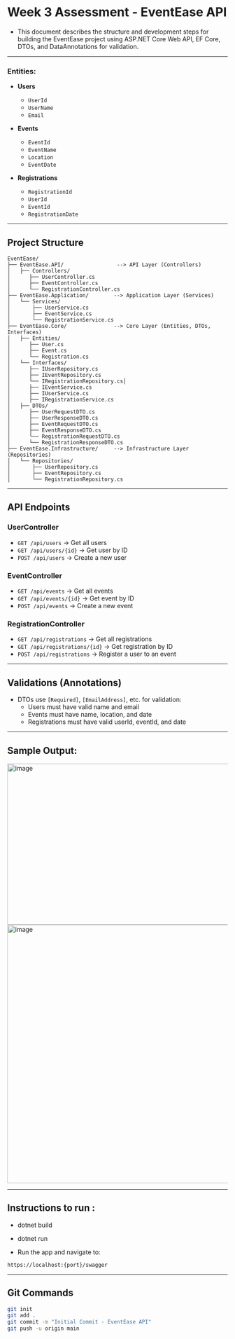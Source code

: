 
# Week 3 Assessment - EventEase API

- This document describes the structure and development steps for building the EventEase project using ASP.NET Core Web API, EF Core, DTOs, and DataAnnotations for validation.
---

### Entities:

- **Users**
  - `UserId` 
  - `UserName` 
  - `Email` 

- **Events**
  - `EventId` 
  - `EventName` 
  - `Location` 
  - `EventDate`

- **Registrations**
  - `RegistrationId` 
  - `UserId` 
  - `EventId` 
  - `RegistrationDate` 


---

## Project Structure

```
EventEase/
├── EventEase.API/                 --> API Layer (Controllers)
│   ├── Controllers/
│      ├── UserController.cs
│      ├── EventController.cs
│      └── RegistrationController.cs
├── EventEase.Application/        --> Application Layer (Services)
│   └── Services/
│       ├── UserService.cs
│       ├── EventService.cs
│       └── RegistrationService.cs
├── EventEase.Core/               --> Core Layer (Entities, DTOs, Interfaces)
│   ├── Entities/
│      ├── User.cs
│      ├── Event.cs
│      └── Registration.cs
│   └── Interfaces/
│      ├── IUserRepository.cs
│      ├── IEventRepository.cs
│      └── IRegistrationRepository.cs│       
│      ├── IEventService.cs
│      ├── IUserService.cs
│      ├── IRegistrationService.cs
│   ├── DTOs/
│      ├── UserRequestDTO.cs
│      ├── UserResponseDTO.cs
│      ├── EventRequestDTO.cs
│      ├── EventResponseDTO.cs
│      └── RegistrationRequestDTO.cs
│      └── RegistrationResponseDTO.cs
├── EventEase.Infrastructure/     --> Infrastructure Layer (Repositories)
│   └── Repositories/
│       ├── UserRepository.cs
│       ├── EventRepository.cs
│       └── RegistrationRepository.cs

```

---

## API Endpoints

### UserController
- `GET /api/users` → Get all users  
- `GET /api/users/{id}` → Get user by ID  
- `POST /api/users` → Create a new user

### EventController
- `GET /api/events` → Get all events  
- `GET /api/events/{id}` → Get event by ID  
- `POST /api/events` → Create a new event

### RegistrationController
- `GET /api/registrations` → Get all registrations  
- `GET /api/registrations/{id}` → Get registration by ID  
- `POST /api/registrations` → Register a user to an event

---

## Validations (Annotations)

- DTOs use `[Required]`, `[EmailAddress]`, etc. for validation:
  - Users must have valid name and email
  - Events must have name, location, and date
  - Registrations must have valid userId, eventId, and date

---

## Sample Output:
<img width="1164" height="368" alt="image" src="https://github.com/user-attachments/assets/898a8769-f655-4306-95ee-466635ece742" />

<img width="1086" height="590" alt="image" src="https://github.com/user-attachments/assets/8e42b886-e8c1-48f7-8473-5399baebd6e5" />

---

## Instructions to run :

- dotnet build
- dotnet run 
  
- Run the app and navigate to:
```
https://localhost:{port}/swagger
```

---

## Git Commands

```bash
git init
git add .
git commit -m "Initial Commit - EventEase API"
git push -u origin main
